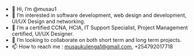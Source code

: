 - 👋 Hi, I’m @musau1
- 👀 I’m interested in software development, web design and development, UI/UX Design and networking.
- 🌱 I’m a certified CCNA, HCIA, IT Support Specialist, Project Management certified, UI/UX Designer.
- 💞️ I’m looking to collaborate on both short term and long term projects.
- 📫 How to reach me : musaukulenga1@gmail.com, +254792017718

<!---
musau1/musau1 is a ✨ special ✨ repository because its `README.md` (this file) appears on your GitHub profile.
You can click the Preview link to take a look at your changes.
--->
